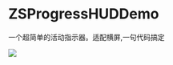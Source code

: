 # ZSProgressHUDDemo
一个超简单的活动指示器。适配横屏,一句代码搞定

![](https://github.com/Roshanzs/ZSProgressHUDDemo/raw/master/Logo/foryou.gif)  
